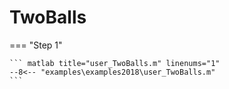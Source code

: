 # TwoBalls

=== "Step 1"

    ``` matlab title="user_TwoBalls.m" linenums="1"
    --8<-- "examples\examples2018\user_TwoBalls.m"
    ```

